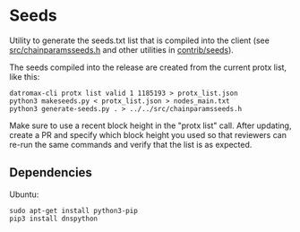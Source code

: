 # Seeds

Utility to generate the seeds.txt list that is compiled into the client
(see [src/chainparamsseeds.h](/src/chainparamsseeds.h) and other utilities in [contrib/seeds](/contrib/seeds)).

The seeds compiled into the release are created from the current protx list, like this:

    datromax-cli protx list valid 1 1185193 > protx_list.json
    python3 makeseeds.py < protx_list.json > nodes_main.txt
    python3 generate-seeds.py . > ../../src/chainparamsseeds.h

Make sure to use a recent block height in the "protx list" call. After updating, create a PR and
specify which block height you used so that reviewers can re-run the same commands and verify
that the list is as expected.

## Dependencies

Ubuntu:

    sudo apt-get install python3-pip
    pip3 install dnspython
